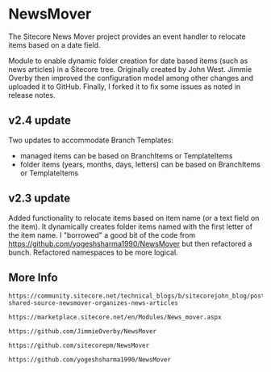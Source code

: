 NewsMover
=========

The Sitecore News Mover project provides an event handler to relocate items based on a date field. 

Module to enable dynamic folder creation for date based items (such as news articles) in a Sitecore tree. Originally created by John West. Jimmie Overby then improved the configuration model among other changes and uploaded it to GitHub. Finally, I forked it to fix some issues as noted in release notes.

## v2.4 update
Two updates to accommodate Branch Templates:
* managed items can be based on BranchItems or TemplateItems
* folder items (years, months, days, letters) can be based on BranchItems or TemplateItems

## v2.3 update
Added functionality to relocate items based on item name (or a text field on the item). It dynamically creates folder items named with the first letter of the item name. I "borrowed" a good bit of the code from https://github.com/yogeshsharma1990/NewsMover but then refactored a bunch. Refactored namespaces to be more logical.

## More Info
    https://community.sitecore.net/technical_blogs/b/sitecorejohn_blog/posts/sitecore-shared-source-newsmover-organizes-news-articles

    https://marketplace.sitecore.net/en/Modules/News_mover.aspx

    https://github.com/JimmieOverby/NewsMover

    https://github.com/sitecorepm/NewsMover

    https://github.com/yogeshsharma1990/NewsMover
